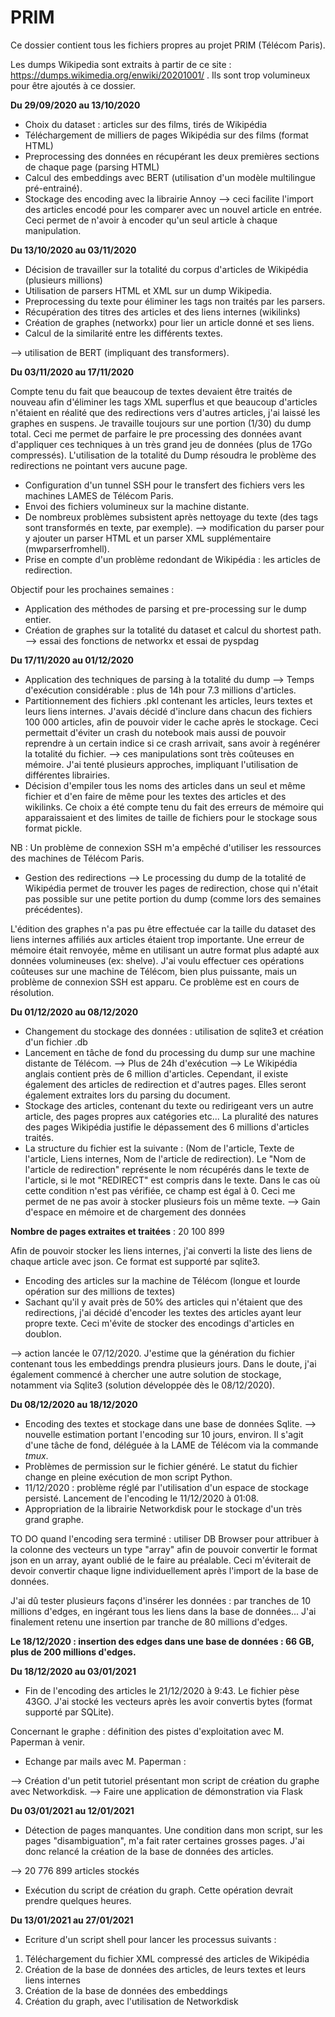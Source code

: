 # PRIM
Ce dossier contient tous les fichiers propres au projet PRIM (Télécom Paris).

Les dumps Wikipedia sont extraits à partir de ce site : https://dumps.wikimedia.org/enwiki/20201001/ . Ils sont trop volumineux pour être ajoutés à ce dossier.

**Du 29/09/2020 au 13/10/2020**

- Choix du dataset : articles sur des films, tirés de Wikipédia
- Téléchargement de milliers de pages Wikipédia sur des films (format HTML)
- Preprocessing des données en récupérant les deux premières sections de chaque page (parsing HTML)
- Calcul des embeddings avec BERT (utilisation d'un modèle multilingue pré-entrainé).
- Stockage des encoding avec la librairie Annoy
--> ceci facilite l'import des articles encodé pour les comparer avec un nouvel article en entrée. Ceci permet de n'avoir à encoder qu'un seul article à chaque manipulation.


**Du 13/10/2020 au 03/11/2020**

- Décision de travailler sur la totalité du corpus d'articles de Wikipédia (plusieurs millions)
- Utilisation de parsers HTML et XML sur un dump Wikipedia.
- Preprocessing du texte pour éliminer les tags non traités par les parsers.
- Récupération des titres des articles et des liens internes (wikilinks)
- Création de graphes (networkx) pour lier un article donné et ses liens.
- Calcul de la similarité entre les différents textes.

--> utilisation de BERT (impliquant des transformers).


**Du 03/11/2020 au 17/11/2020**

Compte tenu du fait que beaucoup de textes devaient être traités de nouveau afin d'éliminer les tags XML superflus et que beaucoup d'articles n'étaient en réalité que des redirections vers d'autres articles, j'ai laissé les graphes en suspens.
Je travaille toujours sur une portion (1/30) du dump total. Ceci me permet de parfaire le pre processing des données avant d'appliquer ces techniques à un très grand jeu de données (plus de 17Go compressés). L'utilisation de la totalité du Dump résoudra le problème des redirections ne pointant vers aucune page.

- Configuration d'un tunnel SSH pour le transfert des fichiers vers les machines LAMES de Télécom Paris.
- Envoi des fichiers volumineux sur la machine distante. 
- De nombreux problèmes subsistent après nettoyage du texte (des tags sont transformés en texte, par exemple).
--> modification du parser pour y ajouter un parser HTML et un parser XML supplémentaire (mwparserfromhell).
- Prise en compte d'un problème redondant de Wikipédia : les articles de redirection.

Objectif pour les prochaines semaines :

- Application des méthodes de parsing et pre-processing sur le dump entier.
- Création de graphes sur la totalité du dataset et calcul du shortest path.
--> essai des fonctions de networkx et essai de pyspdag 


**Du 17/11/2020 au 01/12/2020**

- Application des techniques de parsing à la totalité du dump
--> Temps d'exécution considérable : plus de 14h pour 7.3 millions d'articles. 
- Partitionnement des fichiers .pkl contenant les articles, leurs textes et leurs liens internes. J'avais décidé d'inclure dans chacun des fichiers 100 000 articles, afin de pouvoir vider le cache après le stockage. Ceci permettait d'éviter un crash du notebook mais aussi de pouvoir reprendre à un certain indice si ce crash arrivait, sans avoir à regénérer la totalité du fichier.
--> ces manipulations sont très coûteuses en mémoire. J'ai tenté plusieurs approches, impliquant l'utilisation de différentes librairies.
- Décision d'empiler tous les noms des articles dans un seul et même fichier et d'en faire de même pour les textes des articles et des wikilinks.
Ce choix a été compte tenu du fait des erreurs de mémoire qui apparaissaient et des limites de taille de fichiers pour le stockage sous format pickle.

NB : Un problème de connexion SSH m'a empêché d'utiliser les ressources des machines de Télécom Paris.

- Gestion des redirections
--> Le processing du dump de la totalité de Wikipédia permet de trouver les pages de redirection, chose qui n'était pas possible sur une petite portion du dump (comme lors des semaines précédentes).

L'édition des graphes n'a pas pu être effectuée car la taille du dataset des liens internes affiliés aux articles étaient trop importante. Une erreur de mémoire était renvoyée, même en utilisant un autre format plus adapté aux données volumineuses (ex: shelve).
J'ai voulu effectuer ces opérations coûteuses sur une machine de Télécom, bien plus puissante, mais un problème de connexion SSH est apparu. Ce problème est en cours de résolution.


**Du 01/12/2020 au 08/12/2020**

- Changement du stockage des données : utilisation de sqlite3 et création d'un fichier .db
- Lancement en tâche de fond du processing du dump sur une machine distante de Télécom.
--> Plus de 24h d'exécution
--> Le Wikipédia anglais contient près de 6 million d'articles. Cependant, il existe également des articles de redirection et d'autres pages. Elles seront également extraites lors du parsing du document.
- Stockage des articles, contenant du texte ou redirigeant vers un autre article, des pages propres aux catégories etc... La pluralité des natures des pages Wikipédia justifie le dépassement des 6 millions d'articles traités.
- La structure du fichier est la suivante : (Nom de l'article, Texte de l'article, Liens internes, Nom de l'article de redirection).
Le "Nom de l'article de redirection" représente le nom récupérés dans le texte de l'article, si le mot "REDIRECT" est compris dans le texte. Dans le cas où cette condition n'est pas vérifiée, ce champ est égal à 0. Ceci me permet de ne pas avoir à stocker plusieurs fois un même texte.
--> Gain d'espace en mémoire et de chargement des données

**Nombre de pages extraites et traitées** : 20 100 899

Afin de pouvoir stocker les liens internes, j'ai converti la liste des liens de chaque article avec json. Ce format est supporté par sqlite3. 

- Encoding des articles sur la machine de Télécom (longue et lourde opération sur des millions de textes)
- Sachant qu'il y avait près de 50% des articles qui n'étaient que des redirections, j'ai décidé d'encoder les textes des articles ayant leur propre texte.
Ceci m'évite de stocker des encodings d'articles en doublon.

--> action lancée le 07/12/2020. J'estime que la génération du fichier contenant tous les embeddings prendra plusieurs jours.
Dans le doute, j'ai également commencé à chercher une autre solution de stockage, notamment via Sqlite3 (solution développée dès le 08/12/2020).


**Du 08/12/2020 au 18/12/2020**

- Encoding des textes et stockage dans une base de données Sqlite. 
--> nouvelle estimation portant l'encoding sur 10 jours, environ. Il s'agit d'une tâche de fond, déléguée à la LAME de Télécom via la commande *tmux*.
- Problèmes de permission sur le fichier généré. Le statut du fichier change en pleine exécution de mon script Python. 
- 11/12/2020 : problème réglé par l'utilisation d'un espace de stockage persisté. Lancement de l'encoding le 11/12/2020 à 01:08.
- Appropriation de la librairie Networkdisk pour le stockage d'un très grand graphe.

TO DO quand l'encoding sera terminé : utiliser DB Browser pour attribuer à la colonne des vecteurs un type "array" afin de pouvoir convertir le format json en un array, ayant oublié de le faire au préalable. 
Ceci m'éviterait de devoir convertir chaque ligne individuellement après l'import de la base de données.

J'ai dû tester plusieurs façons d'insérer les données : par tranches de 10 millions d'edges, en ingérant tous les liens dans la base de données... J'ai finalement retenu une insertion par tranche de 80 millions d'edges.

**Le 18/12/2020 : insertion des edges dans une base de données : 66 GB, plus de 200 millions d'edges.**


**Du 18/12/2020 au 03/01/2021**

- Fin de l'encoding des articles le 21/12/2020 à 9:43. Le fichier pèse 43GO. J'ai stocké les vecteurs après les avoir convertis bytes (format supporté par SQLite).

Concernant le graphe : définition des pistes d'exploitation avec M. Paperman à venir.

- Echange par mails avec M. Paperman : 

--> Création d'un petit tutoriel présentant mon script de création du graphe avec Networkdisk.
--> Faire une application de démonstration via Flask


**Du 03/01/2021 au 12/01/2021**

- Détection de pages manquantes. Une condition dans mon script, sur les pages "disambiguation", m'a fait rater certaines grosses pages.
J'ai donc relancé la création de la base de données des articles.

--> 20 776 899 articles stockés

- Exécution du script de création du graph. Cette opération devrait prendre quelques heures.

**Du 13/01/2021 au 27/01/2021**

- Ecriture d'un script shell pour lancer les processus suivants : 

1) Téléchargement du fichier XML compressé des articles de Wikipédia
2) Création de la base de données des articles, de leurs textes et leurs liens internes
3) Création de la base de données des embeddings
4) Création du graph, avec l'utilisation de Networkdisk